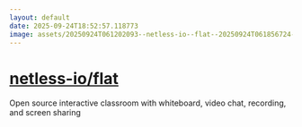 ```yaml
---
layout: default
date: 2025-09-24T18:52:57.118773
image: assets/20250924T061202093--netless-io--flat--20250924T061856724--cropped.png
---
```


# [netless-io/flat](https://github.com/netless-io/flat)

Open source interactive classroom with whiteboard, video chat, recording, and screen sharing
